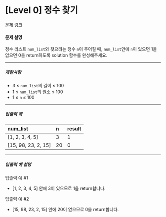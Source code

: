 # [Level 0] 정수 찾기

[문제 링크](https://school.programmers.co.kr/learn/courses/30/lessons/181840)

#### 문제 설명

정수 리스트 ```num_list```와 찾으려는 정수 ```n```이 주어질 때, ```num_list```안에 ```n```이 있으면 1을 없으면 0을 return하도록 solution 함수를 완성해주세요.

---

##### 제한사항

- 3 ≤ ```num_list```의 길이 ≤ 100
- 1 ≤ ```num_list```의 원소 ≤ 100
- 1 ≤ ```n``` ≤ 100

---

##### 입출력 예

|num_list|n|result|
|:---|:---|:---|
|[1, 2, 3, 4, 5]|3|1|
|[15, 98, 23, 2, 15]|20|0|

---

##### 입출력 예 설명

입출력 예 #1

- [1, 2, 3, 4, 5] 안에 3이 있으므로 1을 return합니다.

입출력 예 #2

- [15, 98, 23, 2, 15] 안에 20이 없으므로 0을 return합니다.
